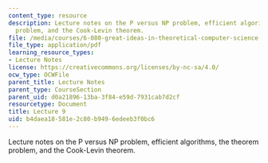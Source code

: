 ```yaml
---
content_type: resource
description: Lecture notes on the P versus NP problem, efficient algorithms, the theorem
  problem, and the Cook-Levin theorem.
file: /media/courses/6-080-great-ideas-in-theoretical-computer-science-spring-2008/b4daea18581e2c80b9496edeeb3f0bc6_lec9.pdf
file_type: application/pdf
learning_resource_types:
- Lecture Notes
license: https://creativecommons.org/licenses/by-nc-sa/4.0/
ocw_type: OCWFile
parent_title: Lecture Notes
parent_type: CourseSection
parent_uid: d0a21896-13ba-3f84-e59d-7931cab7d2cf
resourcetype: Document
title: Lecture 9
uid: b4daea18-581e-2c80-b949-6edeeb3f0bc6
---
```

Lecture notes on the P versus NP problem, efficient algorithms, the theorem problem, and the Cook-Levin theorem.